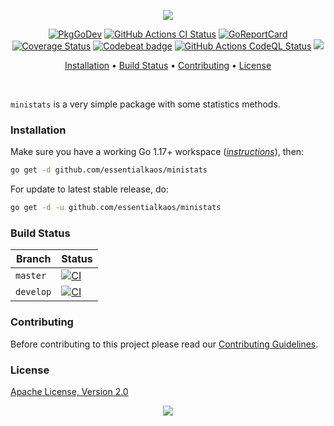 <p align="center"><a href="#readme"><img src="https://gh.kaos.st/go-ministats.svg"/></a></p>

<p align="center">
  <a href="https://kaos.sh/g/ministats.v1"><img src="https://gh.kaos.st/godoc.svg" alt="PkgGoDev" /></a>
  <a href="https://kaos.sh/w/ministats/ci"><img src="https://kaos.sh/w/ministats/ci.svg" alt="GitHub Actions CI Status" /></a>
  <a href="https://kaos.sh/r/ministats.v1"><img src="https://kaos.sh/r/ministats.v1.svg" alt="GoReportCard" /></a>
  <a href="https://kaos.sh/c/ministats"><img src="https://kaos.sh/c/ministats.svg" alt="Coverage Status" /></a>
  <a href="https://kaos.sh/b/ministats"><img src="https://kaos.sh/b/f4902ae0-738d-41dc-aedc-f7ec241a4b79.svg" alt="Codebeat badge" /></a>
  <a href="https://kaos.sh/w/ministats/codeql"><img src="https://kaos.sh/w/ministats/codeql.svg" alt="GitHub Actions CodeQL Status" /></a>
  <a href="#license"><img src="https://gh.kaos.st/apache2.svg"></a>
</p>

<p align="center"><a href="#installation">Installation</a> • <a href="#build-status">Build Status</a> • <a href="#contributing">Contributing</a> • <a href="#license">License</a></p>

<br/>

`ministats` is a very simple package with some statistics methods.

### Installation

Make sure you have a working Go 1.17+ workspace (_[instructions](https://golang.org/doc/install)_), then:

````bash
go get -d github.com/essentialkaos/ministats
````

For update to latest stable release, do:

```bash
go get -d -u github.com/essentialkaos/ministats
```

### Build Status

| Branch | Status |
|--------|----------|
| `master` | [![CI](https://kaos.sh/w/ministats/ci.svg?branch=master)](https://kaos.sh/w/ministats/ci?query=branch:master) |
| `develop` | [![CI](https://kaos.sh/w/ministats/ci.svg?branch=develop)](https://kaos.sh/w/ministats/ci?query=branch:develop) |

### Contributing

Before contributing to this project please read our [Contributing Guidelines](https://github.com/essentialkaos/contributing-guidelines#contributing-guidelines).

### License

[Apache License, Version 2.0](http://www.apache.org/licenses/LICENSE-2.0)

<p align="center"><a href="https://essentialkaos.com"><img src="https://gh.kaos.st/ekgh.svg"/></a></p>
